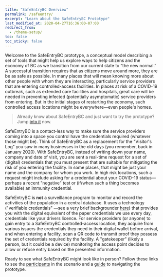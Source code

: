 ```yaml
---
title: "SafeEntryBC Overview"
permalink: /safeentry/
excerpt: "Learn about the SafeEntryBC Prototype"
last_modified_at: 2020-04-27T16:36:00-07:00
redirect_from:
  - /theme-setup/
toc: false
toc_sticky: false
---
```


Welcome to the SafeEntryBC prototype, a conceptual model describing a set of tools that might help us explore ways to help citizens and the economy of BC as we transition from our current state to “the new normal.” A successful transition requires that as citizens move around more, they are be as safe as possible. In many places that will mean knowing more about other people with whom they are interacting, particularly service providers that are entering controlled-access facilities. In places at risk of a COVID-19 outbreak, such as extended care facilities and hospitals, great care will be needed in preventing infected (potentially asymptomatic) service providers from entering. But in the initial stages of restarting the economy, such controlled access locations might be everywhere&mdash;even people's homes.

> Already know about SafeEntryBC and just want to try the prototype? Jump [into it](/safeentry/guide) now.

SafeEntryBC is a contact-less way to make sure the service providers coming into a space you control have the credentials required (whatever those might be). Think of SafeEntryBC as a replacement for the "Visitor's Log" you saw in many businesses in the old days (you remember, back in January 2020). With SafeEntryBC, instead of writing down your name, company and date of visit, you are sent a real-time request for a set of (digital) credentials that you must present that are suitable for mitigating the risk of you entering the facility. In some places, that might be just your name and the company for whom you work. In high risk locations, such a request might include asking for a credential about your COVID-19 status&mdash;perhaps a recent "negative" test or (if/when such a thing becomes available) an immunity credential.

SafeEntryBC is **not** a surveillance program to monitor and record the activities of the population in a central database. It uses a technology ("verifiable credentials" &mdash;see a very brief backgrounder [here](/safeentry/vcs/)) that provides you with the digital equivalent of the paper credentials we use every day, credentials like your drivers licence. For service providers (or anyone) to gain entry to a SafeEntryBC controlled-access location, they acquire from various issuers the credentials they need in their digital wallet before arrival, and when entering a facility, scan a QR code to transmit proof they possess the set of credentials required by the facility. A "gatekeeper" (likely a person, but it could be a device) monitoring the access point decides to allow or refuse entry based on the presented information.

Ready to see what SafeEntryBC might look like in person? Follow these links to see the [participants](/safeentry/participants) in the scenario and a [guide](/safeentry/guide) to navigating the prototype.
